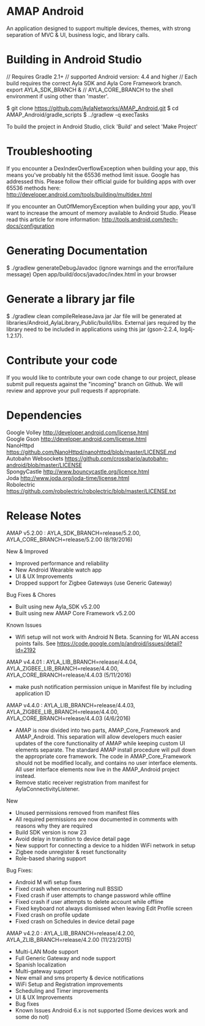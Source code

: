 AMAP Android
==================

An application designed to support multiple devices, themes, with strong separation of MVC &amp; UI, business logic, and library calls.


Building in Android Studio
=========================

// Requires Gradle 2.1+
// supported Android version: 4.4 and higher
// Each build requires the correct Ayla SDK and Ayla Core Framework branch. export AYLA_SDK_BRANCH &
// AYLA_CORE_BRANCH to the shell environment if using other than 'master'.

$ git clone https://github.com/AylaNetworks/AMAP_Android.git
$ cd AMAP_Android/gradle_scripts
$ ../gradlew -q execTasks

To build the project in Android Studio, click 'Build' and select 'Make Project'

  Troubleshooting
  ===============

  If you encounter a DexIndexOverflowException when building your app, this means you've probably hit the 65536 method limit issue.  Google has addressed this.  Please follow their official guide for building apps with over 65536 methods here: http://developer.android.com/tools/building/multidex.html

  If you encounter an OutOfMemoryException when building your app, you'll want to increase the amount of memory available to Android Studio.  Please read this article for more information: http://tools.android.com/tech-docs/configuration


Generating Documentation
===========================

$ ./gradlew generateDebugJavadoc
(ignore warnings and the error/failure message)
Open app/build/docs/javadoc/index.html in your browser


Generate a library jar file
===========================

$ ./gradlew clean compileReleaseJava jar
Jar file will be generated at libraries/Android_AylaLibrary_Public/build/libs.
External jars required by the library need to be included in applications using this jar (gson-2.2.4, log4j-1.2.17).

Contribute your code
====================

If you would like to contribute your own code change to our project, please submit pull requests against the "incoming" branch on Github. We will review and approve your pull requests if appropriate.

Dependencies
============

Google Volley		http://developer.android.com/license.html  
Google Gson		http://developer.android.com/license.html  
NanoHttpd		https://github.com/NanoHttpd/nanohttpd/blob/master/LICENSE.md  
Autobahn Websockets	https://github.com/crossbario/autobahn-android/blob/master/LICENSE  
SpongyCastle		http://www.bouncycastle.org/licence.html  
Joda			http://www.joda.org/joda-time/license.html  
Robolectric 		https://github.com/robolectric/robolectric/blob/master/LICENSE.txt


Release Notes
===========================

AMAP v5.2.00 : AYLA_SDK_BRANCH=release/5.2.00, AYLA_CORE_BRANCH=release/5.2.00 (8/19/2016)

New & Improved
- Improved performance and reliability
- New Android Wearable watch app
- UI & UX Improvements
- Dropped support for Zigbee Gateways (use Generic Gateway)

Bug Fixes & Chores
- Built using new Ayla_SDK  v5.2.00
- Built using new AMAP Core Framework v5.2.00

Known Issues
- Wifi setup will not work with Android N Beta. Scanning for WLAN access points fails. See https://code.google.com/p/android/issues/detail?id=2192

AMAP v4.4.01 : AYLA_LIB_BRANCH=release/4.4.04, AYLA_ZIGBEE_LIB_BRANCH=release/4.4.00, AYLA_CORE_BRANCH=release/4.4.03 (5/11/2016)
- make push notification permission unique in Manifest file by including application ID

AMAP v4.4.0 : AYLA_LIB_BRANCH=release/4.4.03, AYLA_ZIGBEE_LIB_BRANCH=release/4.4.00, AYLA_CORE_BRANCH=release/4.4.03 (4/6/2016)
- AMAP is now divided into two parts, AMAP_Core_Framework and AMAP_Android. This separation will allow developers much easier updates of the core functionality of AMAP while keeping custom UI elements separate. The standard AMAP install procedure will pull down the appropriate core framework. The code in AMAP_Core_Framework should not be modified locally, and contains no user interface elements. All user interface elements now live in the AMAP_Android project instead.
- Remove static receiver registration from manifest for AylaConnectivityListener.

New
- Unused permissions removed from manifest files
- All required permissions are now documented in comments with reasons why they are required
- Build SDK version is now 23
- Avoid delay in transition to device detail page
- New support for connecting a device to a hidden WiFi network in setup
- Zigbee node unregister & reset functionality
- Role-based sharing support

Bug Fixes:
- Android M wifi setup fixes
- Fixed crash when encountering null BSSID
- Fixed crash if user attempts to change password while offline
- Fixed crash if user attempts to delete account while offline
- Fixed keyboard not always dismissed when leaving Edit Profile screen
- Fixed crash on profile update
- Fixed crash on Schedules in device detail page


AMAP v4.2.0 : AYLA_LIB_BRANCH=release/4.2.00, AYLA_ZLIB_BRANCH=release/4.2.00 (11/23/2015)
- Multi-LAN Mode support
- Full Generic Gateway and node support
- Spanish localization
- Multi-gateway support
- New email and sms property & device notifications
- WiFi Setup and Registration improvements
- Scheduling and Timer improvements
- UI & UX Improvements
- Bug fixes
- Known Issues
  Android 6.x is not supported (Some devices work and some do not)

